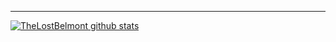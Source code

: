 -------
[![TheLostBelmont github stats](https://github-readme-stats.vercel.app/api?username=TheLostBelmont&theme=dark&show_icons=true&count_private=true)](https://github.com/TheLostBelmont)
